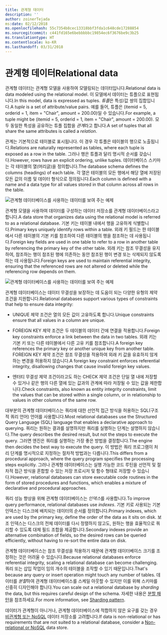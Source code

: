 ```yaml
---
title: 관계형 데이터
description: ''
author: zoinerTejada
ms:date: 02/12/2018
ms.openlocfilehash: 55c7354b8cec13318bbf3fda1c648cde17288854
ms.sourcegitcommit: c441fd165e6bebbbbbc19854ec6f3676be9c3b25
ms.translationtype: HT
ms.contentlocale: ko-KR
ms.lasthandoff: 03/31/2018
---
```

# <a name="relational-data"></a><span data-ttu-id="85f2e-102">관계형 데이터</span><span class="sxs-lookup"><span data-stu-id="85f2e-102">Relational data</span></span>

<span data-ttu-id="85f2e-103">관계형 데이터는 관계형 모델을 사용하여 모델링되는 데이터입니다.</span><span class="sxs-lookup"><span data-stu-id="85f2e-103">Relational data is data modeled using the relational model.</span></span> <span data-ttu-id="85f2e-104">이 모델에서 데이터는 튜플으로 표현됩니다.</span><span class="sxs-lookup"><span data-stu-id="85f2e-104">In this model, data is expressed as tuples.</span></span> <span data-ttu-id="85f2e-105">*튜플*은 특성/값 쌍의 집합입니다.</span><span class="sxs-lookup"><span data-stu-id="85f2e-105">A *tuple* is a set of attribute/value pairs.</span></span> <span data-ttu-id="85f2e-106">예를 들어, 튜플은 (itemid = 5, orderid = 1, item = "Chair", amount = 200.00)일 수 있습니다.</span><span class="sxs-lookup"><span data-stu-id="85f2e-106">For example, a tuple might be (itemid = 5, orderid = 1, item = "Chair", amount = 200.00).</span></span> <span data-ttu-id="85f2e-107">모두 동일한 특성을 공유하는 튜플 집합을 *관계*라고 합니다.</span><span class="sxs-lookup"><span data-stu-id="85f2e-107">A set of tuples that all share the same attributes is called a *relation*.</span></span> 

<span data-ttu-id="85f2e-108">관계는 기본적으로 테이블로 표시됩니다. 이 경우 각 튜플은 테이블의 행으로 노출됩니다.</span><span class="sxs-lookup"><span data-stu-id="85f2e-108">Relations are naturally represented as tables, where each tuple is exposed as a row in the table.</span></span> <span data-ttu-id="85f2e-109">그러나 행은 튜플과 달리 명시적 순서를 갖습니다.</span><span class="sxs-lookup"><span data-stu-id="85f2e-109">However, rows have an explicit ordering, unlike tuples.</span></span> <span data-ttu-id="85f2e-110">데이터베이스 스키마는 각 테이블의 열(머리글)을 정의합니다.</span><span class="sxs-lookup"><span data-stu-id="85f2e-110">The database schema defines the columns (headings) of each table.</span></span> <span data-ttu-id="85f2e-111">각 열은 테이블의 모든 행에서 해당 열에 저장된 모든 값의 이름 및 데이터 형식으로 정의됩니다.</span><span class="sxs-lookup"><span data-stu-id="85f2e-111">Each column is defined with a name and a data type for all values stored in that column across all rows in the table.</span></span>

![관계형 데이터베이스를 사용하는 데이터를 보여 주는 예제](./images/example-relational.png)

<span data-ttu-id="85f2e-113">관계형 모델을 사용하여 데이터를 구성하는 데이터 저장소를 관계형 데이터베이스라고 합니다.</span><span class="sxs-lookup"><span data-stu-id="85f2e-113">A data store that organizes data using the relational model is referred to as a relational database.</span></span> <span data-ttu-id="85f2e-114">기본 키는 테이블 내에서 행을 고유하게 식별합니다.</span><span class="sxs-lookup"><span data-stu-id="85f2e-114">Primary keys uniquely identify rows within a table.</span></span> <span data-ttu-id="85f2e-115">외래 키 필드는 한 테이블에서 다른 테이블의 기본 키를 참조하여 다른 테이블의 행을 참조하는 데 사용됩니다.</span><span class="sxs-lookup"><span data-stu-id="85f2e-115">Foreign key fields are used in one table to refer to a row in another table by referencing the primary key of the other table.</span></span> <span data-ttu-id="85f2e-116">외래 키는 참조 무결성을 유지하여, 참조하는 행이 참조된 행에 의존하는 동안 참조된 행이 변경 또는 삭제되지 않도록 하는 데 사용됩니다.</span><span class="sxs-lookup"><span data-stu-id="85f2e-116">Foreign keys are used to maintain referential integrity, ensuring that the referenced rows are not altered or deleted while the referencing row depends on them.</span></span> 

![관계형 데이터베이스를 사용하는 데이터를 보여 주는 예제](./images/example-relational2.png)

<span data-ttu-id="85f2e-118">관계형 데이터베이스는 데이터 무결성을 보장하는 데 도움이 되는 다양한 유형의 제약 조건을 지원합니다.</span><span class="sxs-lookup"><span data-stu-id="85f2e-118">Relational databases support various types of constraints that help to ensure data integrity:</span></span>

- <span data-ttu-id="85f2e-119">UNIQUE 제약 조건은 열의 모든 값이 고유하도록 합니다.</span><span class="sxs-lookup"><span data-stu-id="85f2e-119">Unique constraints ensure that all values in a column are unique.</span></span> 

- <span data-ttu-id="85f2e-120">FOREIGN KEY 제약 조건은 두 테이블의 데이터 간에 연결을 적용합니다.</span><span class="sxs-lookup"><span data-stu-id="85f2e-120">Foreign key constraints enforce a link between the data in two tables.</span></span> <span data-ttu-id="85f2e-121">외래 키는 기본 키 또는 다른 테이블에서 다른 고유 키를 참조합니다.</span><span class="sxs-lookup"><span data-stu-id="85f2e-121">A foreign key references the primary key or another unique key from another table.</span></span> <span data-ttu-id="85f2e-122">FOREIGN KEY 제약 조건은 참조 무결성을 적용하여 외래 키 값을 유효하지 않게 하는 변경을 허용하지 않습니다.</span><span class="sxs-lookup"><span data-stu-id="85f2e-122">A foreign key constraint enforces referential integrity, disallowing changes that cause invalid foreign key values.</span></span>

- <span data-ttu-id="85f2e-123">엔터티 무결성 제약 조건이라고도 하는 CHECK 제약 조건은 단일 열 내에 저장할 수 있거나 같은 행의 다른 열에 있는 값과의 관계에 따라 저장될 수 있는 값을 제한합니다.</span><span class="sxs-lookup"><span data-stu-id="85f2e-123">Check constraints, also known as entity integrity constraints, limit the values that can be stored within a single column, or in relationship to values in other columns of the same row.</span></span> 

<span data-ttu-id="85f2e-124">대부분의 관계형 데이터베이스는 쿼리에 대한 선언적 접근 방식을 허용하는 SQL(구조적 쿼리 언어) 언어를 사용합니다.</span><span class="sxs-lookup"><span data-stu-id="85f2e-124">Most relational databases use the Structured Query Language (SQL) language that enables a declarative approach to querying.</span></span> <span data-ttu-id="85f2e-125">쿼리는 원하는 결과를 설명하지만 쿼리를 실행하는 단계는 설명하지 않습니다.</span><span class="sxs-lookup"><span data-stu-id="85f2e-125">The query describes the desired result, but not the steps to execute the query.</span></span> <span data-ttu-id="85f2e-126">그러면 엔진은 쿼리를 실행하는 가장 좋은 방법을 결정합니다.</span><span class="sxs-lookup"><span data-stu-id="85f2e-126">The engine then decides the best way to execute the query.</span></span> <span data-ttu-id="85f2e-127">이 방법은 쿼리 프로그램이 처리 단계를 명시적으로 지정하는 절차적 방법과는 다릅니다.</span><span class="sxs-lookup"><span data-stu-id="85f2e-127">This differs from a procedural approach, where the query program specifies the processing steps explicitly.</span></span> <span data-ttu-id="85f2e-128">그러나 관계형 데이터베이스는 실행 가능한 코드 루틴을 선언적 및 절차적 접근 방식을 혼합할 수 있는 저장 프로시저 및 함수 형태로 저장할 수 있습니다.</span><span class="sxs-lookup"><span data-stu-id="85f2e-128">However, relational databases can store executable code routines in the form of stored procedures and functions, which enables a mixture of declarative and procedural approaches.</span></span>

<span data-ttu-id="85f2e-129">쿼리 성능 향상을 위해 관계형 데이터베이스는 *인덱스*를 사용합니다.</span><span class="sxs-lookup"><span data-stu-id="85f2e-129">To improve query performance, relational databases use *indexes*.</span></span> <span data-ttu-id="85f2e-130">기본 키로 사용되는 기본 인덱스는 디스크에 배치되는 데이터의 순서를 정의합니다.</span><span class="sxs-lookup"><span data-stu-id="85f2e-130">Primary indexes, which are used by the primary key, define the order of the data as it sits on disk.</span></span> <span data-ttu-id="85f2e-131">보조 인덱스는 디스크의 전체 데이터를 다시 정렬하지 않고도, 원하는 행을 효율적으로 쿼리할 수 있도록 대체 필드 조합을 제공합니다.</span><span class="sxs-lookup"><span data-stu-id="85f2e-131">Secondary indexes provide an alternative combination of fields, so the desired rows can be queried efficiently, without having to re-sort the entire data on disk.</span></span>

<span data-ttu-id="85f2e-132">관계형 데이터베이스는 참조 무결성을 적용하기 때문에 관계형 데이터베이스 크기를 조정하는 것은 어려울 수 있습니다.</span><span class="sxs-lookup"><span data-stu-id="85f2e-132">Because relational databases enforce referential integrity, scaling a relational database can become challenging.</span></span> <span data-ttu-id="85f2e-133">쿼리 또는 삽입 작업이 임의 개수의 테이블을 조작할 수 있기 때문입니다.</span><span class="sxs-lookup"><span data-stu-id="85f2e-133">That's because any query or insert operation might touch any number of tables.</span></span> <span data-ttu-id="85f2e-134">데이터를 *분할*하여 관계형 데이터베이스를 스케일 아웃할 수 있지만 이를 위해 스키마를 신중히 디자인해야 합니다.</span><span class="sxs-lookup"><span data-stu-id="85f2e-134">You can scale out a relational database by *sharding* the data, but this requires careful design of the schema.</span></span> <span data-ttu-id="85f2e-135">자세한 내용은 [분할 패턴](../../patterns/sharding.md)을 참조하세요.</span><span class="sxs-lookup"><span data-stu-id="85f2e-135">For more information, see [Sharding pattern](../../patterns/sharding.md).</span></span>

<span data-ttu-id="85f2e-136">데이터가 관계형이 아니거나, 관계형 데이터베이스에 적합하지 않은 요구를 갖는 경우 [비관계형 또는 NoSQL](./non-relational-data.md) 데이터 저장소를 고려합니다.</span><span class="sxs-lookup"><span data-stu-id="85f2e-136">If data is non-relational or has requirements that are not suited to a relational database, consider a [Non-relational or NoSQL](./non-relational-data.md) data store.</span></span>
